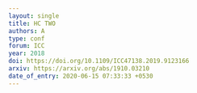 ```yaml
---
layout: single
title: HC TWO
authors: A
type: conf
forum: ICC
year: 2018
doi: https://doi.org/10.1109/ICC47138.2019.9123166
arxiv: https://arxiv.org/abs/1910.03210
date_of_entry: 2020-06-15 07:33:33 +0530
---
```

